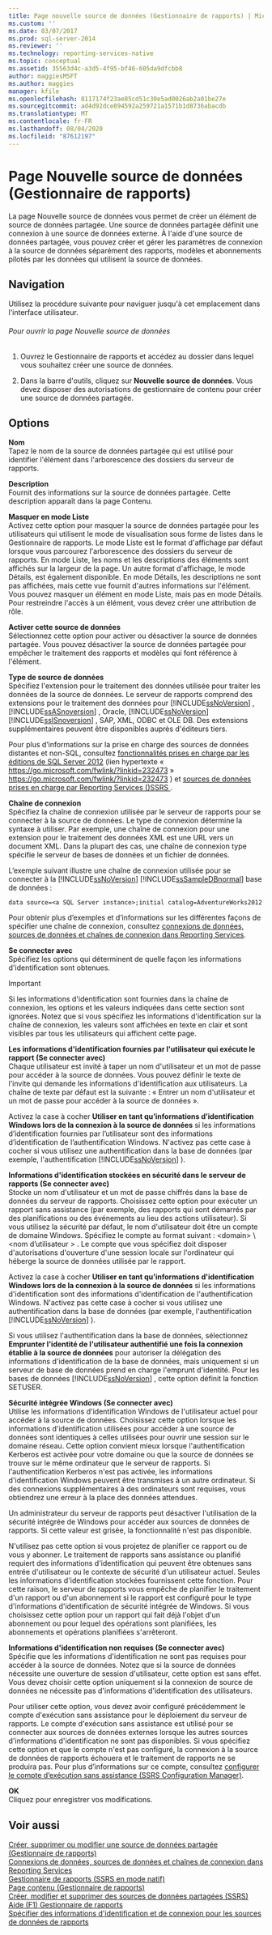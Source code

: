 ```yaml
---
title: Page nouvelle source de données (Gestionnaire de rapports) | Microsoft Docs
ms.custom: ''
ms.date: 03/07/2017
ms.prod: sql-server-2014
ms.reviewer: ''
ms.technology: reporting-services-native
ms.topic: conceptual
ms.assetid: 35563d4c-a3d5-4f95-bf46-605da9dfcbb8
author: maggiesMSFT
ms.author: maggies
manager: kfile
ms.openlocfilehash: 8117174f23ae85cd51c30e5ad0026ab2a01be27e
ms.sourcegitcommit: ad4d92dce894592a259721a1571b1d8736abacdb
ms.translationtype: MT
ms.contentlocale: fr-FR
ms.lasthandoff: 08/04/2020
ms.locfileid: "87612197"
---
```

# <a name="new-data-source-page-report-manager"></a>Page Nouvelle source de données (Gestionnaire de rapports)
  La page Nouvelle source de données vous permet de créer un élément de source de données partagée. Une source de données partagée définit une connexion à une source de données externe. À l'aide d'une source de données partagée, vous pouvez créer et gérer les paramètres de connexion à la source de données séparément des rapports, modèles et abonnements pilotés par les données qui utilisent la source de données.  
  
## <a name="navigation"></a>Navigation  
 Utilisez la procédure suivante pour naviguer jusqu'à cet emplacement dans l'interface utilisateur.  
  
###### <a name="to-open-the-new-data-source-page"></a>Pour ouvrir la page Nouvelle source de données  
  
1.  Ouvrez le Gestionnaire de rapports et accédez au dossier dans lequel vous souhaitez créer une source de données.  
  
2.  Dans la barre d'outils, cliquez sur **Nouvelle source de données**. Vous devez disposer des autorisations de gestionnaire de contenu pour créer une source de données partagée.  
  
## <a name="options"></a>Options  
 **Nom**  
 Tapez le nom de la source de données partagée qui est utilisé pour identifier l'élément dans l'arborescence des dossiers du serveur de rapports.  
  
 **Description**  
 Fournit des informations sur la source de données partagée. Cette description apparaît dans la page Contenu.  
  
 **Masquer en mode Liste**  
 Activez cette option pour masquer la source de données partagée pour les utilisateurs qui utilisent le mode de visualisation sous forme de listes dans le Gestionnaire de rapports. Le mode Liste est le format d'affichage par défaut lorsque vous parcourez l'arborescence des dossiers du serveur de rapports. En mode Liste, les noms et les descriptions des éléments sont affichés sur la largeur de la page. Un autre format d'affichage, le mode Détails, est également disponible. En mode Détails, les descriptions ne sont pas affichées, mais cette vue fournit d'autres informations sur l'élément. Vous pouvez masquer un élément en mode Liste, mais pas en mode Détails. Pour restreindre l'accès à un élément, vous devez créer une attribution de rôle.  
  
 **Activer cette source de données**  
 Sélectionnez cette option pour activer ou désactiver la source de données partagée. Vous pouvez désactiver la source de données partagée pour empêcher le traitement des rapports et modèles qui font référence à l'élément.  
  
 **Type de source de données**  
 Spécifiez l'extension pour le traitement des données utilisée pour traiter les données de la source de données. Le serveur de rapports comprend des extensions pour le traitement des données pour [!INCLUDE[ssNoVersion](../includes/ssnoversion-md.md)] , [!INCLUDE[ssASnoversion](../includes/ssasnoversion-md.md)] , Oracle, [!INCLUDE[ssNoVersion](../includes/ssnoversion-md.md)] [!INCLUDE[ssISnoversion](../includes/ssisnoversion-md.md)] , SAP, XML, ODBC et OLE DB. Des extensions supplémentaires peuvent être disponibles auprès d'éditeurs tiers.  
  
 Pour plus d’informations sur la prise en charge des sources de données distantes et non-SQL, consultez [fonctionnalités prises en charge par les éditions de SQL Server 2012](https://go.microsoft.com/fwlink/?linkid=232473) (lien hypertexte « <https://go.microsoft.com/fwlink/?linkid=232473> » <https://go.microsoft.com/fwlink/?linkid=232473> ) et [sources de données prises en charge par Reporting Services &#40;&#41;SSRS ](create-deploy-and-manage-mobile-and-paginated-reports.md).  
  
 **Chaîne de connexion**  
 Spécifiez la chaîne de connexion utilisée par le serveur de rapports pour se connecter à la source de données. Le type de connexion détermine la syntaxe à utiliser. Par exemple, une chaîne de connexion pour une extension pour le traitement des données XML est une URL vers un document XML. Dans la plupart des cas, une chaîne de connexion type spécifie le serveur de bases de données et un fichier de données.  
  
 L’exemple suivant illustre une chaîne de connexion utilisée pour se connecter à la [!INCLUDE[ssNoVersion](../includes/ssnoversion-md.md)] [!INCLUDE[ssSampleDBnormal](../includes/sssampledbnormal-md.md)] base de données :  
  
```  
data source=<a SQL Server instance>;initial catalog=AdventureWorks2012  
```  
  
 Pour obtenir plus d’exemples et d’informations sur les différentes façons de spécifier une chaîne de connexion, consultez [connexions de données, sources de données et chaînes de connexion dans Reporting Services](../../2014/reporting-services/data-connections-data-sources-and-connection-strings-in-reporting-services.md).  
  
 **Se connecter avec**  
 Spécifiez les options qui déterminent de quelle façon les informations d'identification sont obtenues.  
  
> [!IMPORTANT]  
>  Si les informations d'identification sont fournies dans la chaîne de connexion, les options et les valeurs indiquées dans cette section sont ignorées. Notez que si vous spécifiez les informations d'identification sur la chaîne de connexion, les valeurs sont affichées en texte en clair et sont visibles par tous les utilisateurs qui affichent cette page.  
  
 **Les informations d'identification fournies par l'utilisateur qui exécute le rapport (Se connecter avec)**  
 Chaque utilisateur est invité à taper un nom d'utilisateur et un mot de passe pour accéder à la source de données. Vous pouvez définir le texte de l'invite qui demande les informations d'identification aux utilisateurs. La chaîne de texte par défaut est la suivante : « Entrer un nom d'utilisateur et un mot de passe pour accéder à la source de données ».  
  
 Activez la case à cocher **Utiliser en tant qu’informations d’identification Windows lors de la connexion à la source de données** si les informations d’identification fournies par l’utilisateur sont des informations d’identification de l’authentification Windows. N'activez pas cette case à cocher si vous utilisez une authentification dans la base de données (par exemple, l'authentification [!INCLUDE[ssNoVersion](../includes/ssnoversion-md.md)] ).  
  
 **Informations d'identification stockées en sécurité dans le serveur de rapports (Se connecter avec)**  
 Stocke un nom d'utilisateur et un mot de passe chiffrés dans la base de données du serveur de rapports. Choisissez cette option pour exécuter un rapport sans assistance (par exemple, des rapports qui sont démarrés par des planifications ou des événements au lieu des actions utilisateur). Si vous utilisez la sécurité par défaut, le nom d'utilisateur doit être un compte de domaine Windows. Spécifiez le compte au format suivant : \<domain> \\<nom d’utilisateur \> . Le compte que vous spécifiez doit disposer d'autorisations d'ouverture d'une session locale sur l'ordinateur qui héberge la source de données utilisée par le rapport.  
  
 Activez la case à cocher **Utiliser en tant qu'informations d'identification Windows lors de la connexion à la source de données** si les informations d'identification sont des informations d'identification de l'authentification Windows. N'activez pas cette case à cocher si vous utilisez une authentification dans la base de données (par exemple, l'authentification [!INCLUDE[ssNoVersion](../includes/ssnoversion-md.md)] ).  
  
 Si vous utilisez l'authentification dans la base de données, sélectionnez **Emprunter l'identité de l'utilisateur authentifié une fois la connexion établie à la source de données** pour autoriser la délégation des informations d'identification de la base de données, mais uniquement si un serveur de base de données prend en charge l'emprunt d'identité. Pour les bases de données [!INCLUDE[ssNoVersion](../includes/ssnoversion-md.md)] , cette option définit la fonction SETUSER.  
  
 **Sécurité intégrée Windows (Se connecter avec)**  
 Utilise les informations d'identification Windows de l'utilisateur actuel pour accéder à la source de données. Choisissez cette option lorsque les informations d'identification utilisées pour accéder à une source de données sont identiques à celles utilisées pour ouvrir une session sur le domaine réseau. Cette option convient mieux lorsque l'authentification Kerberos est activée pour votre domaine ou que la source de données se trouve sur le même ordinateur que le serveur de rapports. Si l'authentification Kerberos n'est pas activée, les informations d'identification Windows peuvent être transmises à un autre ordinateur. Si des connexions supplémentaires à des ordinateurs sont requises, vous obtiendrez une erreur à la place des données attendues.  
  
 Un administrateur du serveur de rapports peut désactiver l'utilisation de la sécurité intégrée de Windows pour accéder aux sources de données de rapports. Si cette valeur est grisée, la fonctionnalité n'est pas disponible.  
  
 N'utilisez pas cette option si vous projetez de planifier ce rapport ou de vous y abonner. Le traitement de rapports sans assistance ou planifié requiert des informations d'identification qui peuvent être obtenues sans entrée d'utilisateur ou le contexte de sécurité d'un utilisateur actuel. Seules les informations d'identification stockées fournissent cette fonction. Pour cette raison, le serveur de rapports vous empêche de planifier le traitement d'un rapport ou d'un abonnement si le rapport est configuré pour le type d'informations d'identification de sécurité intégrée de Windows. Si vous choisissez cette option pour un rapport qui fait déjà l'objet d'un abonnement ou pour lequel des opérations sont planifiées, les abonnements et opérations planifiées s'arrêteront.  
  
 **Informations d'identification non requises (Se connecter avec)**  
 Spécifie que les informations d'identification ne sont pas requises pour accéder à la source de données. Notez que si la source de données nécessite une ouverture de session d'utilisateur, cette option est sans effet. Vous devez choisir cette option uniquement si la connexion de source de données ne nécessite pas d'informations d'identification des utilisateurs.  
  
 Pour utiliser cette option, vous devez avoir configuré précédemment le compte d'exécution sans assistance pour le déploiement du serveur de rapports. Le compte d'exécution sans assistance est utilisé pour se connecter aux sources de données externes lorsque les autres sources d'informations d'identification ne sont pas disponibles. Si vous spécifiez cette option et que le compte n'est pas configuré, la connexion à la source de données de rapports échouera et le traitement de rapports ne se produira pas. Pour plus d’informations sur ce compte, consultez [configurer le compte d’exécution sans assistance &#40;SSRS Configuration Manager&#41;](install-windows/configure-the-unattended-execution-account-ssrs-configuration-manager.md).  
  
 **OK**  
 Cliquez pour enregistrer vos modifications.  
  
## <a name="see-also"></a>Voir aussi  
 [Créer, supprimer ou modifier une source de données partagée &#40;Gestionnaire de rapports&#41;](../../2014/reporting-services/create-delete-or-modify-a-shared-data-source-report-manager.md)   
 [Connexions de données, sources de données et chaînes de connexion dans Reporting Services](../../2014/reporting-services/data-connections-data-sources-and-connection-strings-in-reporting-services.md)   
 [Gestionnaire de rapports &#40;SSRS en mode natif&#41;](../../2014/reporting-services/report-manager-ssrs-native-mode.md)   
 [Page contenu &#40;Gestionnaire de rapports&#41;](../../2014/reporting-services/contents-page-report-manager.md)   
 [Créer, modifier et supprimer des sources de données partagées &#40;SSRS&#41;](report-data/create-modify-and-delete-shared-data-sources-ssrs.md)   
 [Aide (F1) Gestionnaire de rapports](../../2014/reporting-services/report-manager-f1-help.md)   
 [Spécifier des informations d'identification et de connexion pour les sources de données de rapports](report-data/specify-credential-and-connection-information-for-report-data-sources.md)  
  
  
